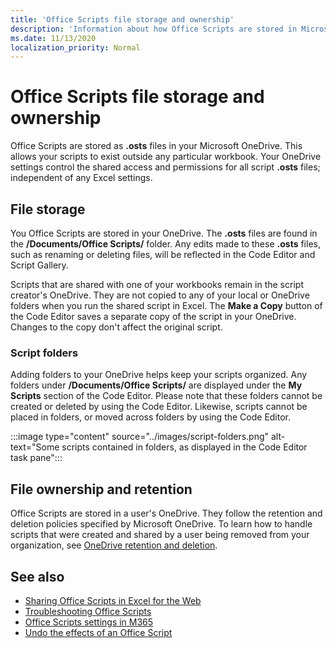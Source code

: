 ```yaml
---
title: 'Office Scripts file storage and ownership'
description: 'Information about how Office Scripts are stored in Microsoft OneDrive and transferred between owners.'
ms.date: 11/13/2020
localization_priority: Normal
---
```


# Office Scripts file storage and ownership

Office Scripts are stored as **.osts** files in your Microsoft OneDrive. This allows your scripts to exist outside any particular workbook. Your OneDrive settings control the shared access and permissions for all script **.osts** files; independent of any Excel settings.

## File storage

You Office Scripts are stored in your OneDrive. The **.osts** files are found in the **/Documents/Office Scripts/** folder. Any edits made to these **.osts** files, such as renaming or deleting files, will be reflected in the Code Editor and Script Gallery.

Scripts that are shared with one of your workbooks remain in the script creator's OneDrive. They are not copied to any of your local or OneDrive folders when you run the shared script in Excel. The **Make a Copy** button of the Code Editor saves a separate copy of the script in your OneDrive. Changes to the copy don't affect the original script.

### Script folders

Adding folders to your OneDrive helps keep your scripts organized. Any folders under **/Documents/Office Scripts/** are displayed under the **My Scripts** section of the Code Editor. Please note that these folders cannot be created or deleted by using the Code Editor. Likewise, scripts cannot be placed in folders, or moved across folders by using the Code Editor.

:::image type="content" source="../images/script-folders.png" alt-text="Some scripts contained in folders, as displayed in the Code Editor task pane":::

## File ownership and retention

Office Scripts are stored in a user's OneDrive. They follow the retention and deletion policies specified by Microsoft OneDrive. To learn how to handle scripts that were created and shared by a user being removed from your organization, see [OneDrive retention and deletion](/onedrive/retention-and-deletion).

## See also

- [Sharing Office Scripts in Excel for the Web](https://support.microsoft.com/office/sharing-office-scripts-in-excel-for-the-web-226eddbc-3a44-4540-acfe-fccda3d1122b)
- [Troubleshooting Office Scripts](../testing/troubleshooting.md)
- [Office Scripts settings in M365](https://support.office.com/article/office-scripts-settings-in-m365-19d3c51a-6ca2-40ab-978d-60fa49554dcf)
- [Undo the effects of an Office Script](../testing/undo.md)
